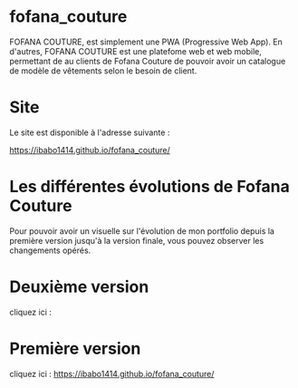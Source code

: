 # fofana_couture
FOFANA COUTURE, est simplement une PWA (Progressive Web App). En d'autres, FOFANA COUTURE est une platefome web et web mobile, permettant de au clients de Fofana Couture de pouvoir avoir un catalogue de modèle de vêtements selon le besoin de client.

# Site
Le site est disponible à l'adresse suivante :

https://ibabo1414.github.io/fofana_couture/

# Les différentes évolutions de Fofana Couture

Pour pouvoir avoir un visuelle sur l'évolution de mon portfolio depuis la première version jusqu'à la version finale, vous pouvez observer les changements opérés.

# Deuxième version

  cliquez ici : 
  
  # Première version
  
  cliquez ici : https://ibabo1414.github.io/fofana_couture/
